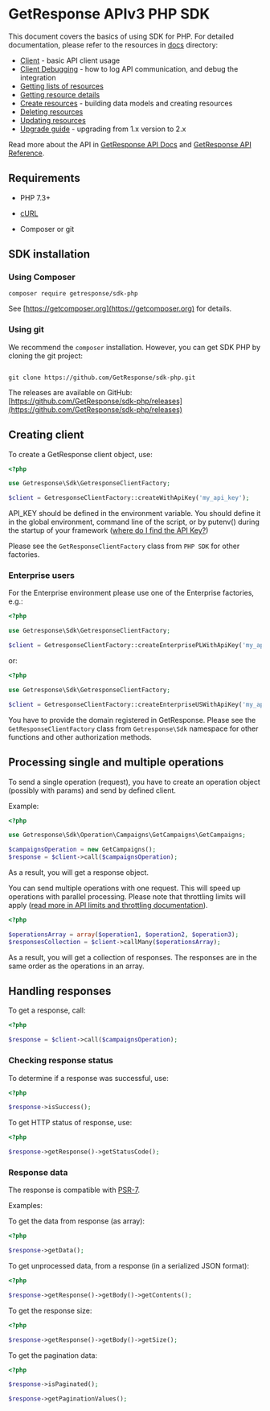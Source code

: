 # GetResponse APIv3 PHP SDK

This document covers the basics of using SDK for PHP. For detailed documentation, please refer to the resources in [docs](docs) directory:

* [Client](docs/lib/client.md) - basic API client usage
* [Client Debugging](docs/lib/client_debugging.md) - how to log API communication, and debug the integration
* [Getting lists of resources](docs/lib/get_list_of_resources.md)
* [Getting resource details](docs/lib/get_resource_details.md)
* [Create resources](docs/lib/create_resource.md) - building data models and creating resources
* [Deleting resources](docs/lib/delete_resource.md)
* [Updating resources](docs/lib/update_resource.md)
* [Upgrade guide](UPGRADING.md) - upgrading from 1.x version to 2.x

Read more about the API in [GetResponse API Docs](https://apidocs.getresponse.com/v3) and [GetResponse API Reference](https://apireference.getresponse.com/).

## Requirements

* PHP 7.3+

* [cURL](https://secure.php.net/manual/en/book.curl.php)

* Composer or git

## SDK installation

### Using Composer

```
composer require getresponse/sdk-php
```

See [https://getcomposer.org](https://getcomposer.org) for details.

### Using git

We recommend the `composer` installation. However, you can get SDK PHP by cloning the git project:

```

git clone https://github.com/GetResponse/sdk-php.git

```

The releases are available on GitHub: [https://github.com/GetResponse/sdk-php/releases](https://github.com/GetResponse/sdk-php/releases)

## Creating client

To create a GetResponse client object, use:

```php
<?php

use Getresponse\Sdk\GetresponseClientFactory;

$client = GetresponseClientFactory::createWithApiKey('my_api_key');

```

API_KEY should be defined in the environment variable. You should define it in the global environment, command line of the script, or by putenv() during the startup of your framework ([where do I find the API Key?](https://www.getresponse.com/help/integrations-and-api/where-do-i-find-the-api-key.html))

Please see the `GetResponseClientFactory` class from `PHP SDK` for other factories.

### Enterprise users

For the Enterprise environment please use one of the Enterprise factories, e.g.:

```php
<?php

use Getresponse\Sdk\GetresponseClientFactory;

$client = GetresponseClientFactory::createEnterprisePLWithApiKey('my_api_key', 'myexampledomain.com');

```
or:

```php
<?php

use Getresponse\Sdk\GetresponseClientFactory;

$client = GetresponseClientFactory::createEnterpriseUSWithApiKey('my_api_key', 'myexampledomain.com');

```

You have to provide the domain registered in GetResponse. Please see the `GetResponseClientFactory` class from `Getresponse\Sdk` namespace for other functions and other authorization methods.

## Processing single and multiple operations

To send a single operation (request), you have to create an operation object (possibly with params) and send by defined client.

Example:

```php
<?php

use Getresponse\Sdk\Operation\Campaigns\GetCampaigns\GetCampaigns; 

$campaignsOperation = new GetCampaigns();
$response = $client->call($campaignsOperation);

```

As a result, you will get a response object.

You can send multiple operations with one request. This will speed up operations with parallel processing. Please note that throttling limits will apply ([read more in API limits and throttling documentation](https://apidocs.getresponse.com/v3/limits)).

```php
<?php

$operationsArray = array($operation1, $operation2, $operation3);
$responsesCollection = $client->callMany($operationsArray);

```

As a result, you will get a collection of responses. The responses are in the same order as the operations in an array.

## Handling responses

To get a response, call:

```php
<?php

$response = $client->call($campaignsOperation);

```

### Checking response status

To determine if a response was successful, use:

```php
<?php

$response->isSuccess();

```

To get HTTP status of response, use:

```php
<?php

$response->getResponse()->getStatusCode();

```

### Response data

The response is compatible with [PSR-7](https://www.php-fig.org/psr/psr-7/).


Examples:

To get the data from response (as array):

```php
<?php

$response->getData();

```

To get unprocessed data, from a response (in a serialized JSON format):

```php
<?php

$response->getResponse()->getBody()->getContents();

```

To get the response size:

```php
<?php

$response->getResponse()->getBody()->getSize();

```

To get the pagination data:

```php
<?php

$response->isPaginated();

$response->getPaginationValues();

```
